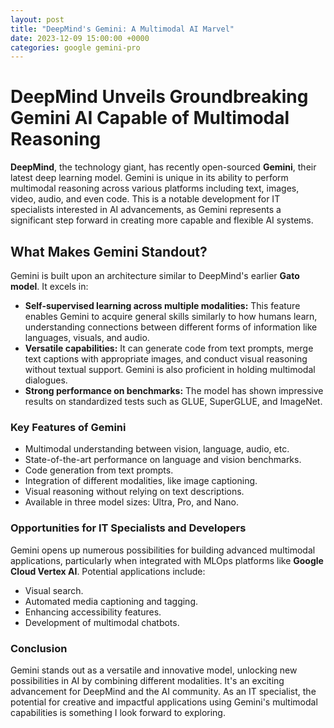 ```yaml
---
layout: post
title: "DeepMind's Gemini: A Multimodal AI Marvel"
date: 2023-12-09 15:00:00 +0000
categories: google gemini-pro
---
```

# DeepMind Unveils Groundbreaking Gemini AI Capable of Multimodal Reasoning

**DeepMind**, the technology giant, has recently open-sourced **Gemini**, their latest deep learning model. Gemini is unique in its ability to perform multimodal reasoning across various platforms including text, images, video, audio, and even code. This is a notable development for IT specialists interested in AI advancements, as Gemini represents a significant step forward in creating more capable and flexible AI systems.

## What Makes Gemini Standout?
Gemini is built upon an architecture similar to DeepMind's earlier **Gato model**. It excels in:

- **Self-supervised learning across multiple modalities:** This feature enables Gemini to acquire general skills similarly to how humans learn, understanding connections between different forms of information like languages, visuals, and audio.
- **Versatile capabilities:** It can generate code from text prompts, merge text captions with appropriate images, and conduct visual reasoning without textual support. Gemini is also proficient in holding multimodal dialogues.
- **Strong performance on benchmarks:** The model has shown impressive results on standardized tests such as GLUE, SuperGLUE, and ImageNet.

### Key Features of Gemini
- Multimodal understanding between vision, language, audio, etc.
- State-of-the-art performance on language and vision benchmarks.
- Code generation from text prompts.
- Integration of different modalities, like image captioning.
- Visual reasoning without relying on text descriptions.
- Available in three model sizes: Ultra, Pro, and Nano.

### Opportunities for IT Specialists and Developers
Gemini opens up numerous possibilities for building advanced multimodal applications, particularly when integrated with MLOps platforms like **Google Cloud Vertex AI**. Potential applications include:

- Visual search.
- Automated media captioning and tagging.
- Enhancing accessibility features.
- Development of multimodal chatbots.

### Conclusion
Gemini stands out as a versatile and innovative model, unlocking new possibilities in AI by combining different modalities. It's an exciting advancement for DeepMind and the AI community. As an IT specialist, the potential for creative and impactful applications using Gemini's multimodal capabilities is something I look forward to exploring.
